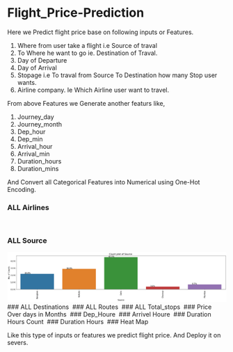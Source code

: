 # Flight_Price-Prediction

Here we Predict flight price base on following inputs or Features.<br>
1. Where from user take a flight i.e Source of traval
2. To Where he want to go ie. Destination of Traval.
3. Day of Departure
4. Day of Arrival
5. Stopage i.e To traval from Source To Destination how many Stop user wants.
6. Airline company. Ie Which Airline user want to travel.

From above Features we Generate another featurs like,
1. Journey_day
2. Journey_month
3. Dep_hour
4. Dep_min
5. Arrival_hour
6. Arrival_min
7. Duration_hours
8. Duration_mins

And Convert all Categorical Features into Numerical using One-Hot Encoding.

### ALL Airlines
<img src = " " />

### ALL Source
<img src="https://github.com/nickthakre/Flight_Price-Prediction/blob/8f3e7372bdaf2405192d138b0eb128caadf638c2/Plots/Source%20count%20plot.png" />
### ALL Destinations
<img src = " " />
### ALL Routes
<img src = " " />
### ALL Total_stops
<img src = " " />
### Price Over days in Months
<img src = " " />
### Dep_Houre
<img src = " " />
### Arrivel Houre
<img src = " " />
### Duration Hours Count
<img src = " " />
### Duration Hours
<img src = " " />
### Heat Map
<img src = " " />


Like this type of inputs or features we predict flight price.
And Deploy it on severs.

